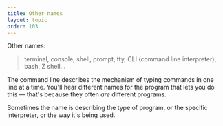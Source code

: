 ```yaml
---
title: Other names
layout: topic
order: 103
---
```


Other names: 

> terminal, console, shell, prompt, tty, CLI (command line interpreter), bash,
> Z shell...

The command line describes the mechanism of typing commands in one line at a
time. You'll hear different names for the program that lets you do this —
that's because they often _are_ different programs.

Sometimes the name is describing the type of program, or the specific
interpreter, or the way it's being used.

